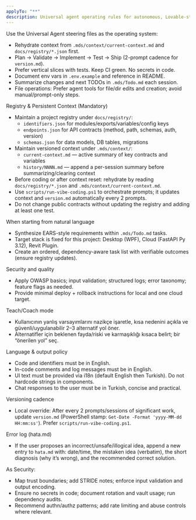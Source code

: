 ```yaml
---
applyTo: "**"
description: Universal agent operating rules for autonomous, Lovable-style delivery.
---
```

Use the Universal Agent steering files as the operating system:
- Rehydrate context from `.mds/context/current-context.md` and `docs/registry/*.json` first.
- Plan → Validate → Implement → Test → Ship (2-prompt cadence for `version.md`).
- Prefer vertical slices with tests. Keep CI green. No secrets in code.
- Document env vars in `.env.example` and reference in README.
- Summarize changes and next TODOs in `.mds/Todo.md` each session.
- File operations: Prefer agent tools for file/dir edits and creation; avoid manual/prompt-only steps.

Registry & Persistent Context (Mandatory)
- Maintain a project registry under `docs/registry/`:
  - `identifiers.json` for modules/exports/variables/config keys
  - `endpoints.json` for API contracts (method, path, schemas, auth, version)
  - `schemas.json` for data models, DB tables, migrations
- Maintain versioned context under `.mds/context/`:
  - `current-context.md` — active summary of key contracts and variables
  - `history/NNNN.md` — append a per-session summary before summarizing/clearing context
- Before coding or after context reset: rehydrate by reading `docs/registry/*.json` and `.mds/context/current-context.md`.
- Use `scripts/run-vibe-coding.ps1` to orchestrate prompts; it updates context and `version.md` automatically every 2 prompts.
- Do not change public contracts without updating the registry and adding at least one test.

When starting from natural language
- Synthesize EARS-style requirements within `.mds/Todo.md` tasks.
- Target stack is fixed for this project: Desktop (WPF), Cloud (FastAPI Py 3.12), Revit Plugin.
- Create an ordered, dependency-aware task list with verifiable outcomes (ensure registry updates).

Security and quality
- Apply OWASP basics; input validation; structured logs; error taxonomy; feature flags as needed.
- Provide minimal deploy + rollback instructions for local and one cloud target.

Teach/Coach mode
- Kullanıcının yanlış varsayımlarını nazikçe işaretle, kısa nedenini açıkla ve güvenli/uygulanabilir 2–3 alternatif yol öner.
- Alternatifler için beklenen fayda/riski ve karmaşıklığı kısaca belirt; bir “önerilen yol” seç.

Language & output policy
- Code and identifiers must be in English.
- In-code comments and log messages must be in English.
- UI text must be provided via i18n (default English then Turkish). Do not hardcode strings in components.
- Chat responses to the user must be in Turkish, concise and practical.

Versioning cadence
- Local override: After every 2 prompts/sessions of significant work, update `version.md` (PowerShell stamp: `Get-Date -Format 'yyyy-MM-dd HH:mm:ss'`). Prefer `scripts/run-vibe-coding.ps1`.

Error log (hata.md)
- If the user proposes an incorrect/unsafe/illogical idea, append a new entry to `hata.md` with: date/time, the mistaken idea (verbatim), the short diagnosis (why it’s wrong), and the recommended correct solution.

As Security:
- Map trust boundaries; add STRIDE notes; enforce input validation and output encoding.
- Ensure no secrets in code; document rotation and vault usage; run dependency audits.
- Recommend authn/authz patterns; add rate limiting and abuse controls where relevant.
